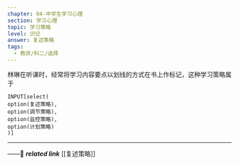 ```yaml
---
chapter: 04-中学生学习心理
section: 学习心理
topic: 学习策略
level: 识记
answer: 复述策略
tags:
  - 教资/科二/选择
---
```


林琳在听课时，经常将学习内容要点以划线的方式在书上作标记，这种学习策略属于

```meta-bind
INPUT[select(
option(复述策略),
option(调节策略),
option(监控策略),
option(计划策略)
)]
```

---
——🔗 ***related link*** [[复述策略]]